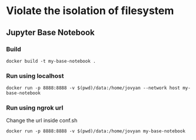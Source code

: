 # Violate the isolation of filesystem

## Jupyter Base Notebook

### Build
```
docker build -t my-base-notebook .
```
### Run using localhost
```
docker run -p 8888:8888 -v $(pwd)/data:/home/jovyan --network host my-base-notebook
```
### Run using ngrok url
Change the url inside conf.sh

```
docker run -p 8888:8888 -v $(pwd)/data:/home/jovyan my-base-notebook
```

